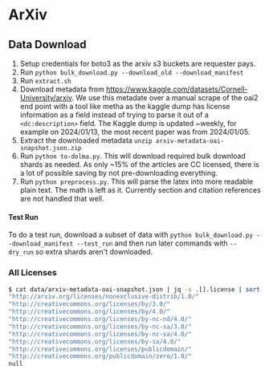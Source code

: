 # ArXiv

## Data Download

1. Setup credentials for boto3 as the arxiv s3 buckets are requester pays.
2. Run `python bulk_download.py --download_old --download_manifest`
3. Run `extract.sh`
4. Download metadata from https://www.kaggle.com/datasets/Cornell-University/arxiv. We use this metadate over a manual scrape of the oai2 end point with a tool like metha as the kaggle dump has license information as a field instead of trying to parse it out of a `<dc:description>` field. The Kaggle dump is updated ~weekly, for example on 2024/01/13, the most recent paper was from 2024/01/05.
5. Extract the downloaded metadata `unzip arxiv-metadata-oai-snapshot.json.zip`
6. Run `python to-dolma.py`. This will download required bulk download shards as needed. As only ~15% of the articles are CC licensed, there is a lot of possible saving by not pre-downloading everything.
7. Run `python preprocess.py`. This will parse the latex into more readable plain text. The math is left as it. Currently section and citation references are not handled that well.

#### Test Run

To do a test run, download a subset of data with `python bulk_download.py --download_manifest --test_run` and then run later commands with `--dry_run` so extra shards aren't downloaded.

### All Licenses

``` sh
$ cat data/arxiv-metadata-oai-snapshot.json | jq -s .[].license | sort | uniq
"http://arxiv.org/licenses/nonexclusive-distrib/1.0/"
"http://creativecommons.org/licenses/by/3.0/"
"http://creativecommons.org/licenses/by/4.0/"
"http://creativecommons.org/licenses/by-nc-nd/4.0/"
"http://creativecommons.org/licenses/by-nc-sa/3.0/"
"http://creativecommons.org/licenses/by-nc-sa/4.0/"
"http://creativecommons.org/licenses/by-sa/4.0/"
"http://creativecommons.org/licenses/publicdomain/"
"http://creativecommons.org/publicdomain/zero/1.0/"
null
```
